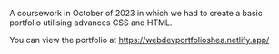 A coursework in October of 2023 in which we had to create a basic portfolio utilising advances CSS and HTML.

You can view the portfolio at https://webdevportfolioshea.netlify.app/
